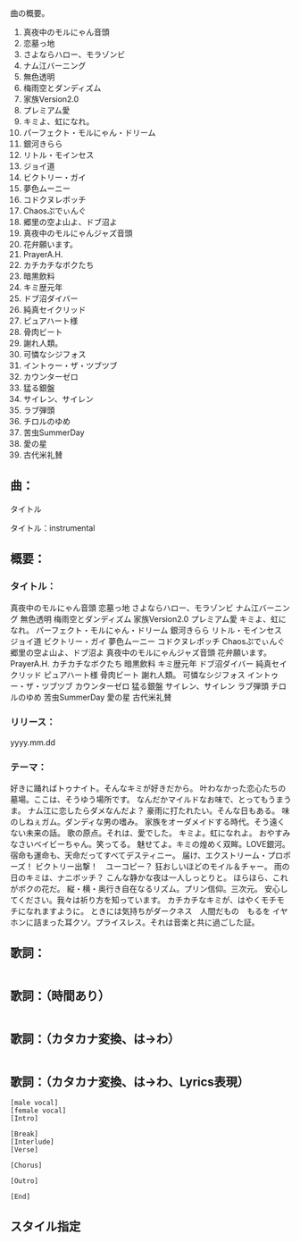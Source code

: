 曲の概要。
1. 真夜中のモルにゃん音頭
2. 恋墓っ地
3. さよならハロー、モラゾンビ
4. ナム江バーニング
5. 無色透明
6. 梅雨空とダンディズム
7. 家族Version2.0
8. プレミアム愛
9. キミよ、虹になれ。
10. パーフェクト・モルにゃん・ドリーム
11. 銀河きらら
12. リトル・モインセス
13. ジョイ道
14. ビクトリー・ガイ
15. 夢色ムーニー
16. コドクヌレボッチ
17. Chaosぷでぃんぐ
18. 郷里の空よ山よ、ドブ沼よ
19. 真夜中のモルにゃんジャズ音頭
20. 花弁願います。
21. PrayerA.H.
22. カチカチなボクたち
23. 暗黒飲料
24. キミ歴元年
25. ドブ沼ダイバー
26. 純真セイクリッド
27. ピュアハート様
28. 骨肉ビート
29. 謝れ人類。
30. 可憐なシジフォス
31. イントゥー・ザ・ツブツブ
32. カウンターゼロ
33. 猛る銀盤
34. サイレン、サイレン
35. ラブ弾頭
36. チロルのゆめ
37. 苦虫SummerDay
38. 愛の星
39. 古代米礼賛

## 曲：

タイトル

タイトル：instrumental

## 概要：

### タイトル：
真夜中のモルにゃん音頭
恋墓っ地
さよならハロー、モラゾンビ
ナム江バーニング
無色透明
梅雨空とダンディズム
家族Version2.0
プレミアム愛
キミよ、虹になれ。
パーフェクト・モルにゃん・ドリーム
銀河きらら
リトル・モインセス
ジョイ道
ビクトリー・ガイ
夢色ムーニー
コドクヌレボッチ
Chaosぷでぃんぐ
郷里の空よ山よ、ドブ沼よ
真夜中のモルにゃんジャズ音頭
花弁願います。
PrayerA.H.
カチカチなボクたち
暗黒飲料
キミ歴元年
ドブ沼ダイバー
純真セイクリッド
ピュアハート様
骨肉ビート
謝れ人類。
可憐なシジフォス
イントゥー・ザ・ツブツブ
カウンターゼロ
猛る銀盤
サイレン、サイレン
ラブ弾頭
チロルのゆめ
苦虫SummerDay
愛の星
古代米礼賛

### リリース：
yyyy.mm.dd
### テーマ：
好きに踊ればトゥナイト。そんなキミが好きだから。
叶わなかった恋心たちの墓場。ここは、そうゆう場所です。
なんだかマイルドなお味で、とってもうまうま。
ナム江に恋したらダメなんだよ？
豪雨に打たれたい。そんな日もある。
味のしねぇガム。ダンディな男の嗜み。
家族をオーダメイドする時代。そう遠くない未来の話。
歌の原点。それは、愛でした。
キミよ。虹になれよ。
おやすみなさいベイビーちゃん。笑ってる。
魅せてよ。キミの煌めく双眸。LOVE銀河。
宿命も運命も、天命だってすべてデスティニー。
届け、エクストリーム・プロポーズ！
ビクトリー出撃！　ユーコピー？
狂おしいほどのモイル＆チャー。
雨の日のキミは、ナニボッチ？
こんな静かな夜は一人しっとりと。
ほらほら、これがボクの花だ。
縦・横・奥行き自在なるリズム。プリン信仰。三次元。
安心してください。我々は祈り方を知っています。
カチカチなキミが、はやくモチモチになれますように。
ときには気持ちがダークネス　人間だもの　もるを
イヤホンに詰まった耳クソ。プライスレス。それは音楽と共に過ごした証。

## 歌詞：
```

```

## 歌詞：（時間あり）
```

```

## 歌詞：（カタカナ変換、は→わ）
```

```

## 歌詞：（カタカナ変換、は→わ、Lyrics表現）
```
[male vocal]
[female vocal]
[Intro]

[Break]
[Interlude]
[Verse]

[Chorus]

[Outro]

[End]
```

## スタイル指定
```

```

